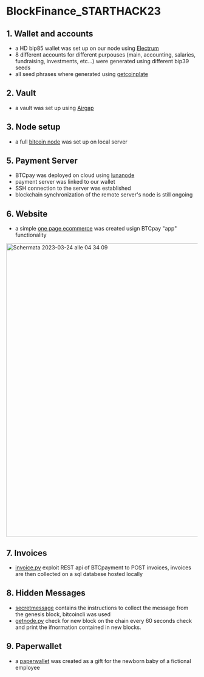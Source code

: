 # BlockFinance_STARTHACK23

## 1. Wallet and accounts 
- a HD bip85 wallet was set up on our node using [Electrum](https://electrum.org)
- 8 different accounts for different purpouses (main, accounting, salaries, fundraising, investments, etc...) were generated using different bip39 seeds 
- all seed phrases where generated using [getcoinplate](https://getcoinplate.com/bip39-seed-phrase-mnemonics-generator-offline-online-tool/)

## 2. Vault 
- a vault was set up using [Airgap](https://github.com/airgap-it/airgap-vault)

## 3. Node setup 
- a full [bitcoin node](https://github.com/lexdumitrache/BlockFinance_STARTHACK23/blob/main/bitcoin.conf) was set up on local server
  
## 5. Payment Server
- BTCpay was deployed on cloud using [lunanode](https://www.lunanode.com)
- payment server was linked to our wallet 
- SSH connection to the server was established 
- blockchain synchronization of the remote server's node is still ongoing 

## 6. Website 
- a simple [one page ecommerce](https://btcpay943121.lndyn.com/apps/2MqxSZgNypVSrqYsLEBt9rR17fhx/pos) was created usign BTCpay "app" functionality 
<img width="772" alt="Schermata 2023-03-24 alle 04 34 09" src="https://user-images.githubusercontent.com/128647197/227454632-57d9c3f9-3493-465a-a2f9-cd0c3e0898a1.png">

## 7. Invoices 
- [invoice.py](https://github.com/lexdumitrache/BlockFinance_STARTHACK23/blob/main/invoice.py) exploit REST api of BTCpayment to POST invoices, invoices are then collected on a sql databese hosted locally

## 8. Hidden Messages
- [secretmessage](https://github.com/lexdumitrache/BlockFinance_STARTHACK23/blob/main/secretmessage.txt) contains the instructions to collect the message from the genesis block, bitcoincli was used
- [getnode.py](https://github.com/lexdumitrache/BlockFinance_STARTHACK23/blob/main/getNode.py) check for new block on the chain every 60 seconds check and print the ifnormation contained in new blocks.

## 9. Paperwallet
- a [paperwallet](https://github.com/lexdumitrache/BlockFinance_STARTHACK23/blob/main/paperwallet_gift.pdf) was created as a gift for the newborn baby of a fictional employee
